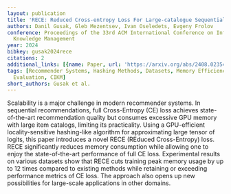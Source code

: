 ```yaml
---
layout: publication
title: 'RECE: Reduced Cross-entropy Loss For Large-catalogue Sequential Recommenders'
authors: Danil Gusak, Gleb Mezentsev, Ivan Oseledets, Evgeny Frolov
conference: Proceedings of the 33rd ACM International Conference on Information and
  Knowledge Management
year: 2024
bibkey: gusak2024rece
citations: 2
additional_links: [{name: Paper, url: 'https://arxiv.org/abs/2408.02354'}]
tags: [Recommender Systems, Hashing Methods, Datasets, Memory Efficiency, Scalability,
  Evaluation, CIKM]
short_authors: Gusak et al.
---
```

Scalability is a major challenge in modern recommender systems. In sequential
recommendations, full Cross-Entropy (CE) loss achieves state-of-the-art
recommendation quality but consumes excessive GPU memory with large item
catalogs, limiting its practicality. Using a GPU-efficient locality-sensitive
hashing-like algorithm for approximating large tensor of logits, this paper
introduces a novel RECE (REduced Cross-Entropy) loss. RECE significantly
reduces memory consumption while allowing one to enjoy the state-of-the-art
performance of full CE loss. Experimental results on various datasets show that
RECE cuts training peak memory usage by up to 12 times compared to existing
methods while retaining or exceeding performance metrics of CE loss. The
approach also opens up new possibilities for large-scale applications in other
domains.